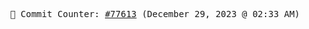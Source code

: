 <p align="center">
    <samp>
        📮 Commit Counter: <a href="https://github.com/Javascript-void0/Javascript-void0/commits/main">#77613</a> (December 29, 2023 @ 02:33 AM)
    </samp>
</p>
